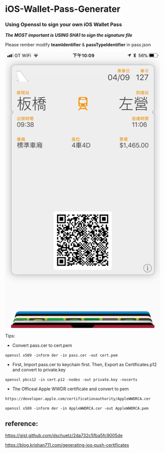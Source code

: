 # iOS-Wallet-Pass-Generater

### Using Openssl to sign your own iOS Wallet Pass

***The MOST important is USING SHA1 to sign the signature file***

Please rember modify **teamIdentifier** & **passTypeIdentifier** in pass.json


![](https://raw.githubusercontent.com/HenryYang/blog_md_backup/master/%E5%B7%B2%E5%AE%8C%E6%88%90/PIC/IMG_2635.jpg)


Tips:

* Convert pass.cer to cert.pem

`openssl x509 -inform der -in pass.cer -out cert.pem`

*  First, Import pass.cer to keychain first. Then, Export as Certificates.p12 and convert to private.key

`openssl pkcs12 -in cert.p12 -nodes -out private.key -nocerts`

* The Officeal Apple WWDR certificate and convert to pem

`https://developer.apple.com/certificationauthority/AppleWWDRCA.cer`

`openssl x509 -inform der -in AppleWWDRCA.cer -out AppleWWDRCA.pem`

## reference:

https://gist.github.com/dschuetz/2da732c5fba5fc9005de

https://blog.krishan711.com/generating-ios-push-certificates



